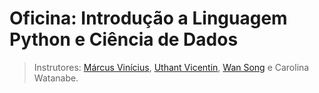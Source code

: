 # Oficina: Introdução a Linguagem Python e Ciência de Dados

> Instrutores: [Márcus Vinícius](https://github.com/usmarcv), [Uthant Vicentin](https://github.com/uthantvicentin), [Wan Song](https://github.com/Wan-Song) e Carolina Watanabe.
